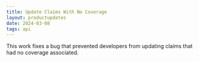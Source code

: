 ```yaml
---
title: Update Claims With No Coverage
layout: productupdates
date: 2024-03-08
tags: api
---
```


This work fixes a bug that prevented developers from updating claims that had no coverage associated. 